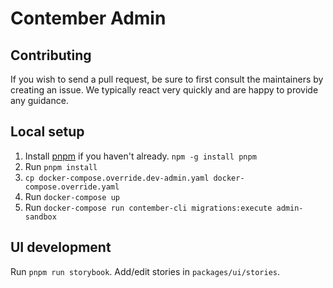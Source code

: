 # Contember Admin

## Contributing
If you wish to send a pull request, be sure to first consult the maintainers by creating an issue. We typically react
very quickly and are happy to provide any guidance.

## Local setup
1. Install [pnpm](https://pnpm.io/) if you haven't already. `npm -g install pnpm`
2. Run `pnpm install`
3. `cp docker-compose.override.dev-admin.yaml docker-compose.override.yaml`
4. Run `docker-compose up`
5. Run `docker-compose run contember-cli migrations:execute admin-sandbox`

## UI development
Run `pnpm run storybook`. Add/edit stories in `packages/ui/stories`.
